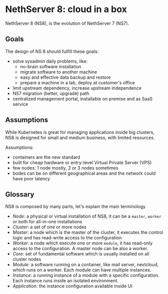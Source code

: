 # NethServer 8: cloud in a box

NethServer 8 (NS8), is the evolution of NethServer 7 (NS7).

## Goals

The design of NS 8 should fulfill these goals:

- solve sysadmin daily problems, like:
  - no-brain software installation
  - migrate software to another machine
  - easy and effective data backup and restore
  - prepare a machine in a lab, deploy at customer's office
- limit upstream dependency, increase upstream independence
- NS7 migration (better, upgrade) path
- centralized management portal, installable on premise and as SaaS service

## Assumptions

While Kubernetes is great for managing applications inside big clusters, NS8 is designed
for small and medium business, with limited resources.

Assumptions:

- containers are the new standard
- built for cheap hardware or entry-level Virtual Private Server (VPS)
- few nodes: 1 node mostly, 2 or 3 nodes sometimes
- bodes can be on different geographical areas and the network could have poor latency

## Glossary

NS8 is composed by many parts, let's explain the main terminology.

- *Node*: a physical or virtual installation of NS8, it can be a `master`, `worker` or both for all-in-one installations
- *Cluster*: a set of one or more nodes
- *Master*: a node which is the master of the cluster, it executes the control logic and has read-write access to the configuration
- *Worker*: a node which execute one or more `module`, it has read-only access to the configuration. A master node can be also a worker.
- *Core*: set of fundamental software which is usually installed on all cluster nodes
- *Module*: a software running on a container, like mail server, nextcloud, which runs on a worker. Each module can have multiple instances.
- *Instance*: a running instance of a module with a specific configuration. Each instance runs inside an isolated environment.
- *Application*: the instance configuration available inside UI
